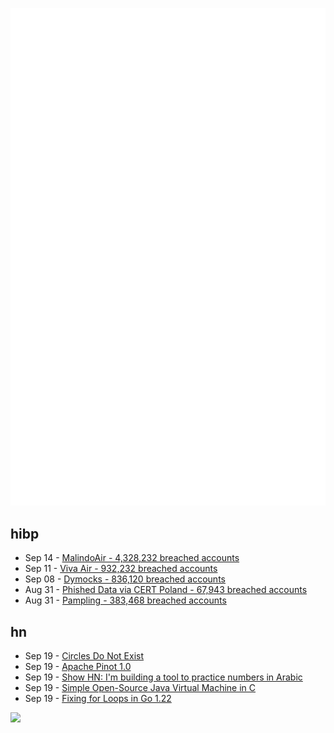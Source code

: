 ![Metrics](https://raw.githubusercontent.com/phixion/phixion/master/metrics.svg)

## hibp

<!--
for https://github.com/phixion/phixion/blob/main/.github/workflows/feeds.yml
-->
<!--START_SECTION:haveibeenpwnd-->
- Sep 14 - [MalindoAir - 4,328,232 breached accounts](https://haveibeenpwned.com/PwnedWebsites#MalindoAir)
- Sep 11 - [Viva Air - 932,232 breached accounts](https://haveibeenpwned.com/PwnedWebsites#VivaAir)
- Sep 08 - [Dymocks - 836,120 breached accounts](https://haveibeenpwned.com/PwnedWebsites#Dymocks)
- Aug 31 - [Phished Data via CERT Poland - 67,943 breached accounts](https://haveibeenpwned.com/PwnedWebsites#CERTPolandPhish)
- Aug 31 - [Pampling - 383,468 breached accounts](https://haveibeenpwned.com/PwnedWebsites#Pampling)
<!--END_SECTION:haveibeenpwnd-->

## hn

<!--
for https://github.com/phixion/phixion/blob/main/.github/workflows/feeds.yml
-->
<!--START_SECTION:hn-->
- Sep 19 - [Circles Do Not Exist](https://nibblestew.blogspot.com/2023/09/circles-do-not-exist.html)
- Sep 19 - [Apache Pinot 1.0](https://pinot.apache.org/blog/2023/09/19/Annoucing-Apache-Pinot-1-0/)
- Sep 19 - [Show HN: I'm building a tool to practice numbers in Arabic](https://arabic-numbers.koljapluemer.com/)
- Sep 19 - [Simple Open-Source Java Virtual Machine in C](https://github.com/phillbush/jvm)
- Sep 19 - [Fixing for Loops in Go 1.22](https://go.dev/blog/loopvar-preview)
<!--END_SECTION:hn-->

<!--
for https://yhype.me
-->
![](https://hit.yhype.me/github/profile?user_id=13013670)
